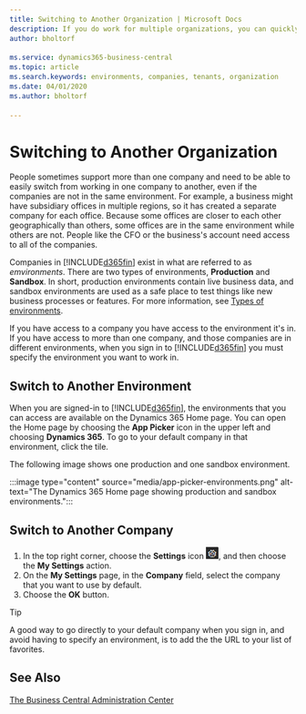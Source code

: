 ```yaml
---
title: Switching to Another Organization | Microsoft Docs
description: If you do work for multiple organizations, you can quickly switch between the environments and companies.
author: bholtorf

ms.service: dynamics365-business-central
ms.topic: article
ms.search.keywords: environments, companies, tenants, organization
ms.date: 04/01/2020
ms.author: bholtorf

---
```


# Switching to Another Organization
People sometimes support more than one company and need to be able to easily switch from working in one company to another, even if the companies are not in the same environment. For example, a business might have subsidiary offices in multiple regions, so it has created a separate company for each office. Because some offices are closer to each other geographically than others, some offices are in the same environment while others are not. People like the CFO or the business's account need access to all of the companies.

Companies in [!INCLUDE[d365fin](includes/d365fin_md.md)] exist in what are referred to as *emvironments*. There are two types of environments, **Production** and **Sandbox**. In short, production environments contain live business data, and sandbox environments are used as a safe place to test things like new business processes or features. For more information, see [Types of environments](/dev-itpro/administration/tenant-admin-center-environments.md#types-of-environments).

If you have access to a company you have access to the environment it's in. If you have access to more than one company, and those companies are in different environments, when you sign in to [!INCLUDE[d365fin](includes/d365fin_md.md)] you must specify the environment you want to work in. 

## Switch to Another Environment
When you are signed-in to [!INCLUDE[d365fin](includes/d365fin_md.md)], the environments that you can access are available on the Dynamics 365 Home page. You can open the Home page by choosing the **App Picker** icon in the upper left and choosing **Dynamics 365**. To go to your default company in that environment, click the tile.

The following image shows one production and one sandbox environment.

:::image type="content" source="media/app-picker-environments.png" alt-text="The Dynamics 365 Home page showing production and sandbox environments.":::

## Switch to Another Company
1. In the top right corner, choose the **Settings** icon ![Settings](media/ui-experience/settings_icon_small.png "Settings icon for role center"), and then choose the **My Settings** action.
2. On the **My Settings** page, in the **Company** field, select the company that you want to use by default. 
3. Choose the **OK** button.

> [!TIP]
> A good way to go directly to your default company when you sign in, and avoid having to specify an environment, is to add the the URL to your list of favorites.

## See Also
[The Business Central Administration Center](/business-central/dev-itpro/administration/tenant-admin-center.md)